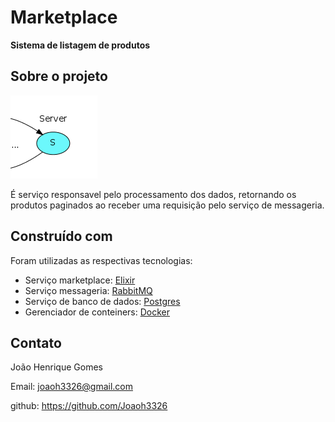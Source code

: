 # Marketplace

**Sistema de listagem de produtos**

## Sobre o projeto

![SERVER](Server.png)

É serviço responsavel pelo processamento dos dados, retornando os produtos paginados ao receber uma requisição pelo serviço de messageria.

## Construído com

Foram utilizadas as respectivas tecnologias:

- Serviço marketplace: [Elixir](https://elixir-lang.org/)
- Serviço messageria: [RabbitMQ](https://www.rabbitmq.com/)
- Serviço de banco de dados: [Postgres](https://www.postgresql.org/)
- Gerenciador de conteiners: [Docker](https://www.docker.com/)

## Contato

João Henrique Gomes

Email: joaoh3326@gmail.com

github: https://github.com/Joaoh3326
